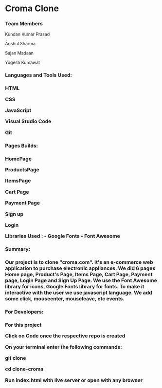 # Croma Clone

<h3>Team Members</h3>
<p>Kundan Kumar Prasad</p>
<p>Anshul Sharma</p>
<p>Sajan Madaan</p>
<p>Yogesh Kumawat</p>

<h3>Languages and Tools Used:<h3>
<p>HTML</p>
<p>CSS</p>
<p>JavaScript</p>
<p>Visual Studio Code</p>
<p>Git</p>

<h3>Pages Builds:<h3>
<p>HomePage</p>
<p>ProductsPage</p>
<p>ItemsPage</p>
<p>Cart Page</p>
<p>Payment Page</p>
<p>Sign up</p>
<p>Login</p>
 <p> <strong>Libraries Used :</strong>
   - Google Fonts - Font Awesome</p>

<h3>Summary:<h3>
<p>Our project is to clone "croma.com". It's an e-commerce web application to purchase electronic appliances. We did 6 pages Home page, Product's Page, Items Page, Cart Page, Payment page, Login Page and Sign Up Page. We use the Font Awesome library for icons, Google Fonts library for fonts. To make it interactive with the user we use javascript language. We add some click, mouseenter, mouseleave, etc events.</p>

<h3>For Developers:<h3>
<p>For this project</p>
<p>Click on Code once the respective repo is created</p>
<p>On your terminal enter the following commands:</p>
<p>git clone <https link></p>
<p>cd clone-croma</p>
<p>Run index.html with live server or open with any browser</p>


